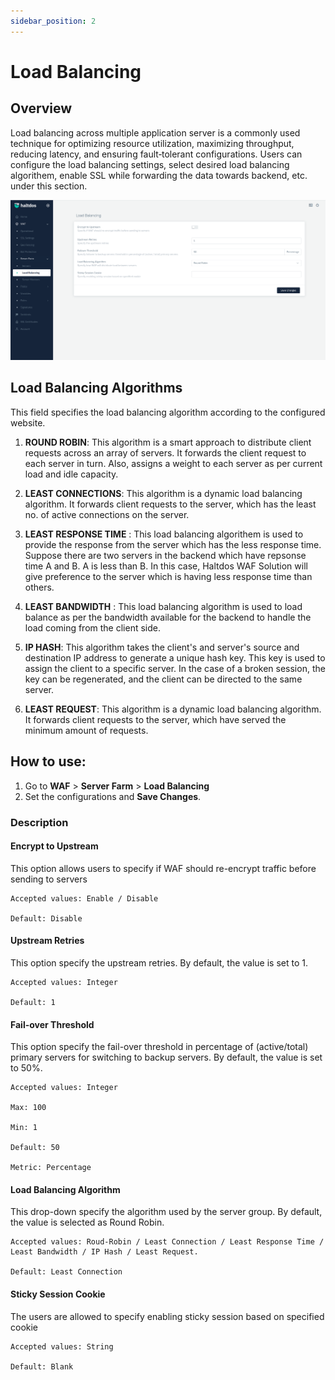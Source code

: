 ```yaml
---
sidebar_position: 2
---
```


# Load Balancing


## Overview 

Load balancing across multiple application server is a commonly used technique for optimizing resource utilization, maximizing throughput, reducing latency, and ensuring fault‑tolerant configurations.
Users can configure the load balancing settings, select desired load balancing algorithem, enable SSL while forwarding the data towards backend, etc. under this section. 

![Load Balancing](/img/ce-waf/docs/lbsettings.png)

## Load Balancing Algorithms
This field specifies the load balancing algorithm according to the configured website.

1. **ROUND ROBIN**: 
This algorithm is a smart approach to distribute client requests across an array of servers. It forwards the client request to each server in turn. Also, assigns a weight to each server as per current load and idle capacity.

2. **LEAST CONNECTIONS**: This algorithm is a dynamic load balancing algorithm. It forwards client requests to the server, which has the least no. of active connections on the server.

3. **LEAST RESPONSE TIME** : This load balancing algorithem is used to provide the response from the server which has the less response time. Suppose there are two servers in the backend which have repsonse time A and B. A is less than B. In this case, Haltdos WAF Solution will give preference to the server which is having less response time than others. 

4. **LEAST BANDWIDTH** : This load balancing algorithm is used to load balance as per the bandwidth available for the backend to handle the load coming from the client side. 

5. **IP HASH**: This algorithm takes the client's and server's source and destination IP address to generate a unique hash key. This key is used to assign the client to a specific server. In the case of a broken session, the key can be regenerated, and the client can be directed to the same server. 

6. **LEAST REQUEST**: This algorithm is a dynamic load balancing algorithm. It forwards client requests to the server, which have served the minimum amount of requests.


## How to use:
1. Go to **WAF** > **Server Farm** > **Load Balancing**
2. Set the configurations and **Save Changes**.

### Description

#### Encrypt to Upstream
This option allows users to specify if WAF should re-encrypt traffic before sending to servers

    Accepted values: Enable / Disable 

    Default: Disable  


#### Upstream Retries
This option specify the upstream retries. By default, the value is set to 1.

    Accepted values: Integer 

    Default: 1  

#### Fail-over Threshold
This option specify the fail-over threshold in percentage of (active/total) primary servers for switching to backup servers. By default, the value is set to 50%.

    Accepted values: Integer 
    
    Max: 100

    Min: 1

    Default: 50 

    Metric: Percentage 

#### Load Balancing Algorithm
This drop-down specify the algorithm used by the server group. By default, the value is selected as Round Robin.

    Accepted values: Roud-Robin / Least Connection / Least Response Time / Least Bandwidth / IP Hash / Least Request.

    Default: Least Connection  

#### Sticky Session Cookie
The users are allowed to specify enabling sticky session based on specified cookie

    Accepted values: String 

    Default: Blank  

